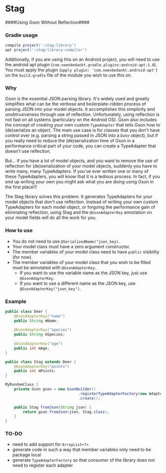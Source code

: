 # Stag
####Using Gson Without Reflection####

### Gradle usage
```groovy
compile project(':stag:library')
apt project(':stag:library-compiler')
```

Additionally, if you are using this on an Android project, you will need to use the android apt plugin (`com.neenbedankt.gradle.plugins:android-apt:1.8`). You must apply the plugin (`apply plugin: 'com.neenbedankt.android-apt'`) on the `build.gradle` file of the module you wish to use this on.

### Why

Gson is the essential JSON parsing library. It's widely used and greatly simplifies what can be the verbose and boilerplate-ridden process of parsing JSON into your model objects. It accomplishes this simplicity and unobtrusiveness through use of reflection. Unfortunately, using reflection is not fast on all systems (particulary on the Android OS). Gson also includes the concept of creating your own custom `TypeAdapter` that tells Gson how to (de)serialize an object. The main use case is for classes that you don't have control over (e.g. parsing a string passed in JSON into a `Date` object), but if you really need to reduce the (de)serialization time of Gson in a performance critical part of your code, you can create a TypeAdapter that doesn't use reflection.

But... if you have a lot of model objects, and you want to remove the use of reflection for (de)serialization of your model objects, suddenly you have to write many, many TypeAdapters. If you've ever written one or many of these TypeAdapters, you will know that it is a tedious process. In fact, if you end up writing your own you might ask what you are doing using Gson in the first place!!!

The Stag library solves this problem. It generates TypeAdapters for your model objects that don't use reflection. Instead of writing your own custom TypeAdapters for each model object, or forgoing the performance gain of eliminating reflection, using Stag and the `@GsonAdapterKey` annotation on your model fields will do all the work for you.

### How to use

- You do not need to use `@SerializedName("json_key)`.
- Your model class must have a zero argument constructor.
- The member variables of your model class need to have `public` visibility (for now).
- The member variables of your model class that you wish to be filled must be annotated with `@GsonAdapterKey`.
    - If you want to use the variable name as the JSON key, just use `@GsonAdapterKey`.
    - If you want to use a different name as the JSON key, use `@GsonAdapterKey("json_key")`.

### Example

```java
public class Deer {
    @GsonAdapterKey("name")
    public String mName;
    
    @GsonAdapterKey("species")
    public String mSpecies;
    
    @GsonAdapterKey("age")
    public int mAge;
}

public class Stag extends Deer {
    @GsonAdapterKey("points")
    public int mPoints;
}

MyRandomClass {
    private Gson gson = new GsonBuilder()
                                 .registerTypeAdapterFactory(new AdapterFactory.Factory())
                                 .create();

    public Stag fromJson(String json) {
        return gson.fromJson(json, Stag.class);
    }
}

```

### TO-DO

- need to add support for `ArrayList<?>`
- generate code in such a way that member variables only need to be package local
- generate `TypeAdapterFactory` so that consumer of the library does not need to register each adapter
